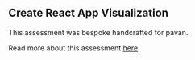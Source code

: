 ## Create React App Visualization

This assessment was bespoke handcrafted for pavan.

Read more about this assessment [here](https://react.eogresources.com)
